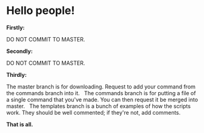 # Hello people!

**Firstly:**

DO NOT COMMIT TO MASTER.

**Secondly:**

DO NOT COMMIT TO MASTER.

**Thirdly:**

The master branch is for downloading. Request to add your command from the commands branch into it. &nbsp;
The commands branch is for putting a file of a single command that you've made. You can then request it be merged into master. &nbsp;
The templates branch is a bunch of examples of how the scripts work. They should be well commented; if they're not, add comments.

**That is all.**
